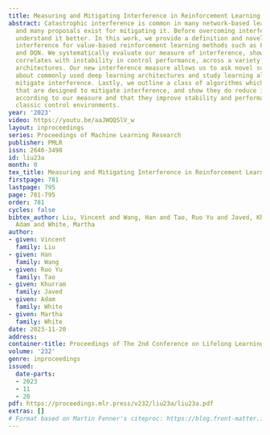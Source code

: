 ```yaml
---
title: Measuring and Mitigating Interference in Reinforcement Learning
abstract: Catastrophic interference is common in many network-based learning systems,
  and many proposals exist for mitigating it. Before overcoming interference we must
  understand it better. In this work, we provide a definition and novel measure of
  interference for value-based reinforcement learning methods such as Fitted Q-Iteration
  and DQN. We systematically evaluate our measure of interference, showing that it
  correlates with instability in control performance, across a variety of network
  architectures. Our new interference measure allows us to ask novel scientific questions
  about commonly used deep learning architectures and study learning algorithms which
  mitigate interference. Lastly, we outline a class of algorithms which we call online-aware
  that are designed to mitigate interference, and show they do reduce interference
  according to our measure and that they improve stability and performance in several
  classic control environments.
year: '2023'
video: https://youtu.be/aaJWQQSlV_w
layout: inproceedings
series: Proceedings of Machine Learning Research
publisher: PMLR
issn: 2640-3498
id: liu23a
month: 0
tex_title: Measuring and Mitigating Interference in Reinforcement Learning
firstpage: 781
lastpage: 795
page: 781-795
order: 781
cycles: false
bibtex_author: Liu, Vincent and Wang, Han and Tao, Ruo Yu and Javed, Khurram and White,
  Adam and White, Martha
author:
- given: Vincent
  family: Liu
- given: Han
  family: Wang
- given: Ruo Yu
  family: Tao
- given: Khurram
  family: Javed
- given: Adam
  family: White
- given: Martha
  family: White
date: 2023-11-20
address:
container-title: Proceedings of The 2nd Conference on Lifelong Learning Agents
volume: '232'
genre: inproceedings
issued:
  date-parts:
  - 2023
  - 11
  - 20
pdf: https://proceedings.mlr.press/v232/liu23a/liu23a.pdf
extras: []
# Format based on Martin Fenner's citeproc: https://blog.front-matter.io/posts/citeproc-yaml-for-bibliographies/
---
```

